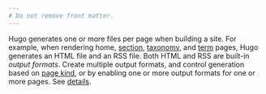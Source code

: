 ```yaml
---
# Do not remove front matter.
---
```


Hugo generates one or more files per page when building a site. For example, when rendering home, [section], [taxonomy], and [term] pages, Hugo generates an HTML file and an RSS file. Both HTML and RSS are built-in _output formats_. Create multiple output formats, and control generation based on [page kind], or by enabling one or more output formats for one or more pages. See&nbsp;[details].

[section]: /getting-started/glossary/#section
[taxonomy]: /getting-started/glossary/#taxonomy
[term]: /getting-started/glossary/#term
[page kind]: /getting-started/glossary/#page-kind
[details]: /templates/output-formats/
